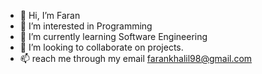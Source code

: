 - 👋 Hi, I’m Faran
- 👀 I’m interested in Programming
- 🌱 I’m currently learning Software Engineering
- 💞️ I’m looking to collaborate on projects.
- 📫 reach me through my email farankhalil98@gmail.com 


